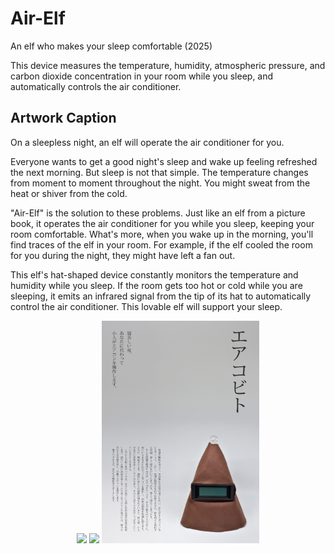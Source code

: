 # Air-Elf

An elf who makes your sleep comfortable (2025)



This device measures the temperature, humidity, atmospheric pressure, and carbon dioxide concentration in your room while you sleep, and automatically controls the air conditioner.



## Artwork Caption

On a sleepless night, an elf will operate the air conditioner for you.

Everyone wants to get a good night's sleep and wake up feeling refreshed the next morning. But sleep is not that simple. The temperature changes from moment to moment throughout the night. You might sweat from the heat or shiver from the cold.

"Air-Elf" is the solution to these problems. Just like an elf from a picture book, it operates the air conditioner for you while you sleep, keeping your room comfortable. What's more, when you wake up in the morning, you'll find traces of the elf in your room. For example, if the elf cooled the room for you during the night, they might have left a fan out.

This elf's hat-shaped device constantly monitors the temperature and humidity while you sleep. If the room gets too hot or cold while you are sleeping, it emits an infrared signal from the tip of its hat to automatically control the air conditioner.
This lovable elf will support your sleep.



<div style="text-align: center">
    <img src="img/img1.jpg" width="50%">
    <img src="img/img2.jpg" width="50%">
    <img src="img/img3.jpg" width="50%">
</div>
